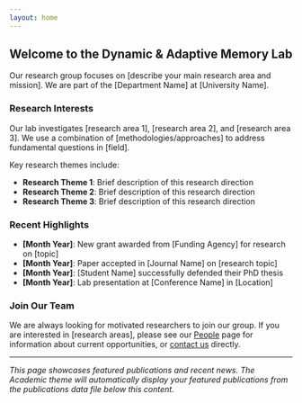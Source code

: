 ```yaml
---
layout: home
---
```


## Welcome to the Dynamic & Adaptive Memory Lab

Our research group focuses on [describe your main research area and mission]. We are part of the [Department Name] at [University Name].

### Research Interests

Our lab investigates [research area 1], [research area 2], and [research area 3]. We use a combination of [methodologies/approaches] to address fundamental questions in [field].

Key research themes include:
- **Research Theme 1**: Brief description of this research direction
- **Research Theme 2**: Brief description of this research direction  
- **Research Theme 3**: Brief description of this research direction

### Recent Highlights

- **[Month Year]**: New grant awarded from [Funding Agency] for research on [topic]
- **[Month Year]**: Paper accepted in [Journal Name] on [research topic]
- **[Month Year]**: [Student Name] successfully defended their PhD thesis
- **[Month Year]**: Lab presentation at [Conference Name] in [Location]

### Join Our Team

We are always looking for motivated researchers to join our group. If you are interested in [research areas], please see our [People](/people) page for information about current opportunities, or [contact us](/contact) directly.

---

*This page showcases featured publications and recent news. The Academic theme will automatically display your featured publications from the publications data file below this content.*
